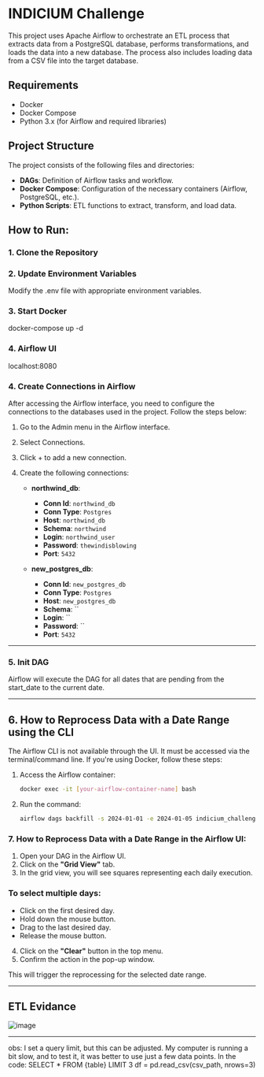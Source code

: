 # INDICIUM Challenge

This project uses Apache Airflow to orchestrate an ETL process that extracts data from a PostgreSQL database, performs transformations, and loads the data into a new database. The process also includes loading data from a CSV file into the target database.

## Requirements

- Docker
- Docker Compose
- Python 3.x (for Airflow and required libraries)

## Project Structure

The project consists of the following files and directories:

- **DAGs**: Definition of Airflow tasks and workflow.
- **Docker Compose**: Configuration of the necessary containers (Airflow, PostgreSQL, etc.).
- **Python Scripts**: ETL functions to extract, transform, and load data.

## How to Run:

### 1. Clone the Repository
### 2. Update Environment Variables
Modify the .env file with appropriate environment variables.

### 3. Start Docker
docker-compose up -d

### 4. Airflow UI
localhost:8080


### 4. Create Connections in Airflow

After accessing the Airflow interface, you need to configure the connections to the databases used in the project. Follow the steps below:

1. Go to the Admin menu in the Airflow interface.
2. Select Connections.
3. Click + to add a new connection.
4. Create the following connections:

   - **northwind_db**: 
     - **Conn Id**: `northwind_db`
     - **Conn Type**: `Postgres`
     - **Host**: `northwind_db` 
     - **Schema**: `northwind`
     - **Login**: `northwind_user`
     - **Password**: `thewindisblowing`
     - **Port**: `5432`
   
   - **new_postgres_db**: 
     - **Conn Id**: `new_postgres_db`
     - **Conn Type**: `Postgres`
     - **Host**: `new_postgres_db`
     - **Schema**: ``
     - **Login**: ``
     - **Password**: ``
     - **Port**: `5432`

---
### 5. Init DAG
Airflow will execute the DAG for all dates that are pending from the start_date to the current date.

---

## 6. How to Reprocess Data with a Date Range using the CLI

The Airflow CLI is not available through the UI. It must be accessed via the terminal/command line. If you're using Docker, follow these steps:

1. Access the Airflow container:
   ```bash
   docker exec -it [your-airflow-container-name] bash
2. Run the command:
    ```bash
    airflow dags backfill -s 2024-01-01 -e 2024-01-05 indicium_challenge_etl bash
### 7. How to Reprocess Data with a Date Range in the Airflow UI:

1. Open your DAG in the Airflow UI.
2. Click on the **"Grid View"** tab.
3. In the grid view, you will see squares representing each daily execution.

### To select multiple days:
- Click on the first desired day.
- Hold down the mouse button.
- Drag to the last desired day.
- Release the mouse button.

4. Click on the **"Clear"** button in the top menu.
5. Confirm the action in the pop-up window.

This will trigger the reprocessing for the selected date range.

---

## ETL Evidance
![image](project/ETL-airflow.PNG)

---

obs: I set a query limit, but this can be adjusted. My computer is running a bit slow, and to test it, it was better to use just a few data points.
In the code:
SELECT * FROM {table} LIMIT 3
df = pd.read_csv(csv_path, nrows=3)
